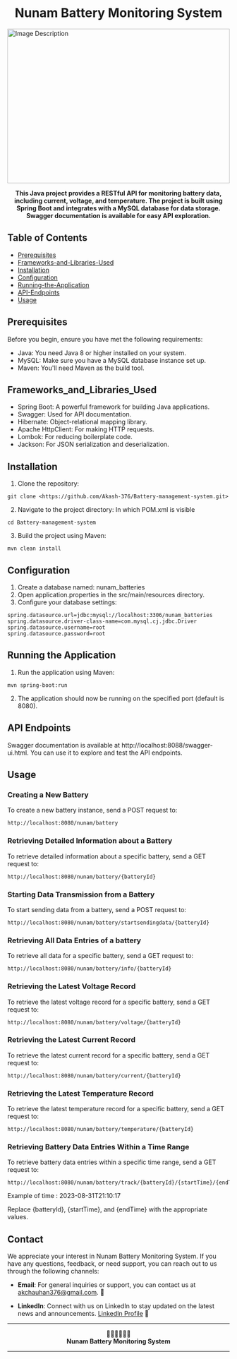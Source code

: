 <h1 align="center"> Nunam Battery Monitoring System</h1>

<img src="https://i.ytimg.com/vi/w1VjDBhL82k/hq720.jpg?sqp=-oaymwEhCK4FEIIDSFryq4qpAxMIARUAAAAAGAElAADIQj0AgKJD&rs=AOn4CLB220PBDbEOUsKkWmK0gCdezmCKyQ" alt="Image Description" width="100%" height="350">

<p align="center">
  <b>This Java project provides a RESTful API for monitoring battery data, including current, voltage, and temperature. The project is built using Spring Boot and integrates with a MySQL database for data storage. Swagger documentation is available for easy API exploration.</b>
</p>

## Table of Contents
- [Prerequisites](#prerequisites)
- [Frameworks-and-Libraries-Used](#frameworks-and-Libraries-Used)
- [Installation](#installation)
- [Configuration](#configuration)
- [Running-the-Application](#running-the-Application)
- [API-Endpoints](#api-Endpoints)
- [Usage](#usage)

## Prerequisites
Before you begin, ensure you have met the following requirements:

- Java: You need Java 8 or higher installed on your system.
- MySQL: Make sure you have a MySQL database instance set up.
- Maven: You'll need Maven as the build tool.

## Frameworks_and_Libraries_Used
- Spring Boot: A powerful framework for building Java applications.
- Swagger: Used for API documentation.
- Hibernate: Object-relational mapping library.
- Apache HttpClient: For making HTTP requests.
- Lombok: For reducing boilerplate code.
- Jackson: For JSON serialization and deserialization.

## Installation
1. Clone the repository:
```
git clone <https://github.com/Akash-376/Battery-management-system.git>
```
2. Navigate to the project directory:
   In which POM.xml is visible
```
cd Battery-management-system
```
3. Build the project using Maven:
```
mvn clean install
```

## Configuration
1. Create a database named: nunam_batteries
2. Open application.properties in the src/main/resources directory.
3. Configure your database settings:
```
spring.datasource.url=jdbc:mysql://localhost:3306/nunam_batteries
spring.datasource.driver-class-name=com.mysql.cj.jdbc.Driver
spring.datasource.username=root
spring.datasource.password=root
```


## Running the Application
1. Run the application using Maven:
```
mvn spring-boot:run
```
2. The application should now be running on the specified port (default is 8080).

## API Endpoints
Swagger documentation is available at http://localhost:8088/swagger-ui.html. You can use it to explore and test the API endpoints.

## Usage
### Creating a New Battery
To create a new battery instance, send a POST request to:
```
http://localhost:8080/nunam/battery
```
### Retrieving Detailed Information about a Battery
To retrieve detailed information about a specific battery, send a GET request to:
```
http://localhost:8080/nunam/battery/{batteryId}
```
### Starting Data Transmission from a Battery
To start sending data from a battery, send a POST request to:
```
http://localhost:8080/nunam/battery/startsendingdata/{batteryId}
```
### Retrieving All Data Entries of a battery
To retrieve all data for a specific battery, send a GET request to:
```
http://localhost:8080/nunam/battery/info/{batteryId}
```
### Retrieving the Latest Voltage Record
To retrieve the latest voltage record for a specific battery, send a GET request to:
```
http://localhost:8080/nunam/battery/voltage/{batteryId}
```
### Retrieving the Latest Current Record
To retrieve the latest current record for a specific battery, send a GET request to:
```
http://localhost:8080/nunam/battery/current/{batteryId}
```
### Retrieving the Latest Temperature Record
To retrieve the latest temperature record for a specific battery, send a GET request to:
```
http://localhost:8080/nunam/battery/temperature/{batteryId}
```
### Retrieving Battery Data Entries Within a Time Range
To retrieve battery data entries within a specific time range, send a GET request to:
```
http://localhost:8080/nunam/battery/track/{batteryId}/{startTime}/{endTime}
```
Example of time : 2023-08-31T21:10:17

Replace {batteryId}, {startTime}, and {endTime} with the appropriate values.

## Contact

We appreciate your interest in Nunam Battery Monitoring System. If you have any questions, feedback, or need support, you can reach out to us through the following channels:

- **Email**: For general inquiries or support, you can contact us at akchauhan376@gmail.com. 📧

- **LinkedIn**: Connect with us on LinkedIn to stay updated on the latest news and announcements. [LinkedIn Profile](https://www.linkedin.com/in/akash-chauhan-729184247/) 🔗


---

<p align="center">
  🙏🏻🙏🏻🙏🏻<br>
  <b> Nunam Battery Monitoring System</b>
</p>

---




























